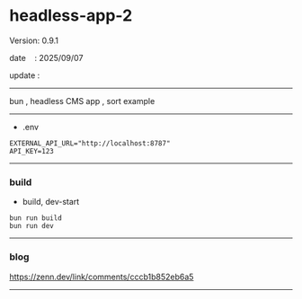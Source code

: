 ﻿# headless-app-2

 Version: 0.9.1

 date    : 2025/09/07

 update :

***

bun ,  headless CMS app , sort example

***
* .env
```
EXTERNAL_API_URL="http://localhost:8787"
API_KEY=123
```
***
### build

* build, dev-start

```
bun run build
bun run dev
```

***
### blog

https://zenn.dev/link/comments/cccb1b852eb6a5

***

